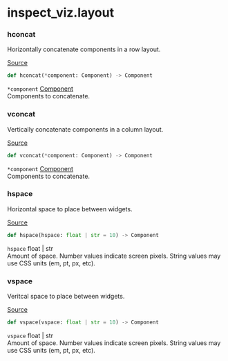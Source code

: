 # inspect_viz.layout


### hconcat

Horizontally concatenate components in a row layout.

[Source](https://github.com/meridianlabs-ai/inspect_viz/blob/88f82778eacd79a9181996e7f5216afe52391f66/src/inspect_viz/layout/_concat.py#L16)

``` python
def hconcat(*component: Component) -> Component
```

`*component` [Component](inspect_viz.qmd#component)  
Components to concatenate.

### vconcat

Vertically concatenate components in a column layout.

[Source](https://github.com/meridianlabs-ai/inspect_viz/blob/88f82778eacd79a9181996e7f5216afe52391f66/src/inspect_viz/layout/_concat.py#L6)

``` python
def vconcat(*component: Component) -> Component
```

`*component` [Component](inspect_viz.qmd#component)  
Components to concatenate.

### hspace

Horizontal space to place between widgets.

[Source](https://github.com/meridianlabs-ai/inspect_viz/blob/88f82778eacd79a9181996e7f5216afe52391f66/src/inspect_viz/layout/_space.py#L4)

``` python
def hspace(hspace: float | str = 10) -> Component
```

`hspace` float \| str  
Amount of space. Number values indicate screen pixels. String values may
use CSS units (em, pt, px, etc).

### vspace

Veritcal space to place between widgets.

[Source](https://github.com/meridianlabs-ai/inspect_viz/blob/88f82778eacd79a9181996e7f5216afe52391f66/src/inspect_viz/layout/_space.py#L13)

``` python
def vspace(vspace: float | str = 10) -> Component
```

`vspace` float \| str  
Amount of space. Number values indicate screen pixels. String values may
use CSS units (em, pt, px, etc).
